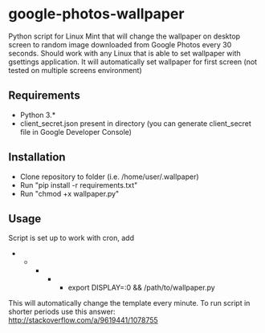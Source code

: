 # google-photos-wallpaper
Python script for Linux Mint that will change the wallpaper on desktop screen to random image downloaded from Google Photos every 30 seconds.
Should work with any Linux that is able to set wallpaper with gsettings application. It will automatically set wallpaper for first screen (not tested on multiple screens environment)

## Requirements
* Python 3.*
* client_secret.json present in directory (you can generate client_secret file in Google Developer Console)

## Installation
* Clone repository to folder (i.e. /home/user/.wallpaper)
* Run "pip install -r requirements.txt"
* Run "chmod +x wallpaper.py"

## Usage
Script is set up to work with cron, add

* * * * * export DISPLAY=:0 && /path/to/wallpaper.py

This will automatically change the template every minute.
To run script in shorter periods use this answer: http://stackoverflow.com/a/9619441/1078755

